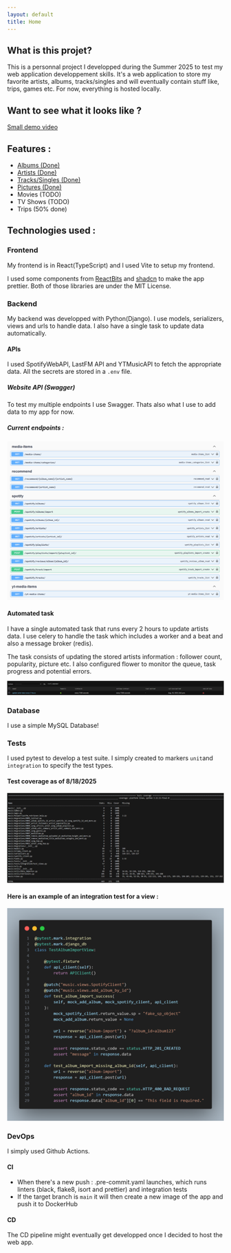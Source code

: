 ```yaml
---
layout: default
title: Home
---
```


## What is this projet?

This is a personnal project I developped during the Summer 2025 to test my web application developpement skills.
It's a web application to store my favorite artists, albums, tracks/singles and will eventually contain stuff like, trips, games etc.
For now, everything is hosted locally.

## Want to see what it looks like ?

[Small demo video](https://youtu.be/SeaWwgdMCVc)

## Features :

- [Albums (Done)](albums/albums.md)
- [Artists (Done)](artists/artists.md)
- [Tracks/Singles (Done)](tracks/tracks.md)
- [Pictures (Done)](pictures/pictures.md)
- Movies (TODO)
- TV Shows (TODO)
- Trips (50% done)

## Technologies used :

### Frontend

My frontend is in React(TypeScript) and I used Vite to setup my frontend.

I used some components from [ReactBits](https://github.com/DavidHDev/react-bits) and [shadcn](https://github.com/shadcn-ui/ui) to make the app prettier. Both of those libraries are under the MIT License.

### Backend

My backend was developped with Python(Django). I use models, serializers, views and urls to handle data.
I also have a single task to update data automatically.

#### APIs

I used SpotifyWebAPI, LastFM API and YTMusicAPI to fetch the appropriate data.
All the secrets are stored in a `.env` file.

##### Website API (Swagger)

To test my multiple endpoints I use Swagger. Thats also what I use to add data to my app for now.

##### Current endpoints :

![alt text](endpoints.png)

#### Automated task

I have a single automated task that runs every 2 hours to update artists data.
I use celery to handle the task which includes a worker and a beat and also a message broker (redis).

The task consists of updating the stored artists information : follower count, popularity, picture etc.
I also configured flower to monitor the queue, task progress and potential errors.

![alt text](cron.png)

### Database

I use a simple MySQL Database!

### Tests

I used pytest to develop a test suite. I simply created to markers `unit`and `integration` to specify the test types.

#### Test coverage as of 8/18/2025

![alt text](test_coverage.png)

#### Here is an example of an integration test for a view :

![alt text](integration_test_example.png)

### DevOps

I simply used Github Actions.

#### CI

- When there's a new push : .pre-commit.yaml launches, which runs linters (black, flake8, isort and prettier) and integration tests
- If the target branch is `main` it will then create a new image of the app and push it to DockerHub

#### CD

The CD pipeline might eventually get developped once I decided to host the web app.
